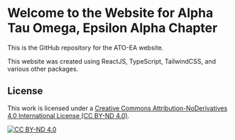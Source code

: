 # Welcome to the Website for Alpha Tau Omega, Epsilon Alpha Chapter

This is the GitHub repository for the ATO-EA website.

This website was created using ReactJS, TypeScript, TailwindCSS, and various other packages.

## License

This work is licensed under a [Creative Commons Attribution-NoDerivatives 4.0 International License (CC BY-ND 4.0)][cc-by-nd].

[![CC BY-ND 4.0][cc-by-nd-image]][cc-by-nd]

[cc-by-nd]: https://creativecommons.org/licenses/by-nd/4.0/
[cc-by-nd-image]: https://licensebuttons.net/l/by-nd/4.0/88x31.png
